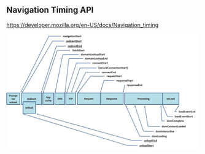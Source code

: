 ## Navigation Timing API

https://developer.mozilla.org/en-US/docs/Navigation_timing

![Timing overview](images/timing-overview.png)
